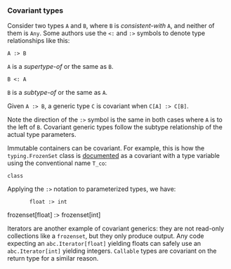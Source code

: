 ### Covariant types

Consider two types `A` and `B`, where `B` is _consistent-with_ `A`, and neither of them is `Any`. Some authors use the `<:` and `:>` symbols to denote type relationships like this:

`A :> B`

`A` is a _supertype-of_ or the same as `B`.

`B <: A`

`B` is a _subtype-of_ or the same as `A`.

Given `A :> B`, a generic type `C` is covariant when `C[A] :> C[B]`.

Note the direction of the `:>` symbol is the same in both cases where `A` is to the left of `B`. Covariant generic types follow the subtype relationship of the actual type parameters.

Immutable containers can be covariant. For example, this is how the `typing.FrozenSet` class is [documented](https://fpy.li/15-31) as a covariant with a type variable using the conventional name `T_co`:

```
class
```

Applying the `:>` notation to parameterized types, we have:

           float :> int
frozenset[float] :> frozenset[int]

Iterators are another example of covariant generics: they are not read-only collections like a `frozenset`, but they only produce output. Any code expecting an `abc.Iterator[float]` yielding floats can safely use an `abc.Iterator[int]` yielding integers. `Callable` types are covariant on the return type for a similar reason.